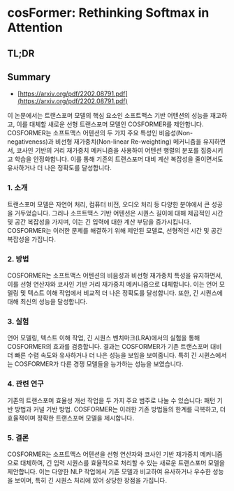# cosFormer: Rethinking Softmax in Attention
## TL;DR
## Summary
- [https://arxiv.org/pdf/2202.08791.pdf](https://arxiv.org/pdf/2202.08791.pdf)

이 논문에서는 트랜스포머 모델의 핵심 요소인 소프트맥스 기반 어텐션의 성능을 재고하고, 이를 대체할 새로운 선형 트랜스포머 모델인 COSFORMER를 제안합니다. COSFORMER는 소프트맥스 어텐션의 두 가지 주요 특성인 비음성(Non-negativeness)과 비선형 재가중치(Non-linear Re-weighting) 메커니즘을 유지하면서, 코사인 기반의 거리 재가중치 메커니즘을 사용하여 어텐션 행렬의 분포를 집중시키고 학습을 안정화합니다. 이를 통해 기존의 트랜스포머 대비 계산 복잡성을 줄이면서도 유사하거나 더 나은 정확도를 달성합니다.

### 1. 소개
트랜스포머 모델은 자연어 처리, 컴퓨터 비전, 오디오 처리 등 다양한 분야에서 큰 성공을 거두었습니다. 그러나 소프트맥스 기반 어텐션은 시퀀스 길이에 대해 제곱적인 시간 및 공간 복잡성을 가지며, 이는 긴 입력에 대한 계산 부담을 증가시킵니다. COSFORMER는 이러한 문제를 해결하기 위해 제안된 모델로, 선형적인 시간 및 공간 복잡성을 가집니다.

### 2. 방법
COSFORMER는 소프트맥스 어텐션의 비음성과 비선형 재가중치 특성을 유지하면서, 이를 선형 연산자와 코사인 기반 거리 재가중치 메커니즘으로 대체합니다. 이는 언어 모델링 및 텍스트 이해 작업에서 비교적 더 나은 정확도를 달성합니다. 또한, 긴 시퀀스에 대해 최신의 성능을 달성합니다.

### 3. 실험
언어 모델링, 텍스트 이해 작업, 긴 시퀀스 벤치마크(LRA)에서의 실험을 통해 COSFORMER의 효과를 검증합니다. 결과는 COSFORMER가 기존 트랜스포머 대비 더 빠른 수렴 속도와 유사하거나 더 나은 성능을 보임을 보여줍니다. 특히 긴 시퀀스에서는 COSFORMER가 다른 경쟁 모델들을 능가하는 성능을 보였습니다.

### 4. 관련 연구
기존의 트랜스포머 효율성 개선 작업을 두 가지 주요 범주로 나눌 수 있습니다: 패턴 기반 방법과 커널 기반 방법. COSFORMER는 이러한 기존 방법들의 한계를 극복하고, 더 효율적이며 정확한 트랜스포머 모델을 제시합니다.

### 5. 결론
COSFORMER는 소프트맥스 어텐션을 선형 연산자와 코사인 기반 재가중치 메커니즘으로 대체하여, 긴 입력 시퀀스를 효율적으로 처리할 수 있는 새로운 트랜스포머 모델을 제안합니다. 이는 다양한 NLP 작업에서 기존 모델과 비교하여 유사하거나 우수한 성능을 보이며, 특히 긴 시퀀스 처리에 있어 상당한 장점을 가집니다.